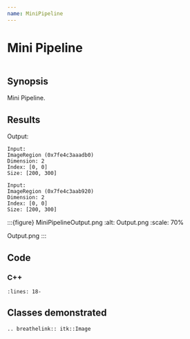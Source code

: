 ```yaml
---
name: MiniPipeline
---
```


# Mini Pipeline

```{index} single: Image
```

## Synopsis

Mini Pipeline.

## Results

Output:

```
Input:
ImageRegion (0x7fe4c3aaadb0)
Dimension: 2
Index: [0, 0]
Size: [200, 300]

Input:
ImageRegion (0x7fe4c3aab920)
Dimension: 2
Index: [0, 0]
Size: [200, 300]
```

:::{figure} MiniPipelineOutput.png
:alt: Output.png
:scale: 70%

Output.png
:::

## Code

### C++

```{literalinclude} Code.cxx
:lines: 18-
```

## Classes demonstrated

```{eval-rst}
.. breathelink:: itk::Image
```
